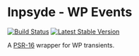 # Inpsyde - WP Events

[![Build Status](https://travis-ci.org/wp-oop/transient-cache.svg?branch=develop)](https://travis-ci.org/wp-oop/transient-cache)
[![Latest Stable Version](https://poser.pugx.org/wp-oop/transient-cache/version)](https://packagist.org/packages/wp-oop/transient-cache)

A [PSR-16][] wrapper for WP transients.

[PSR-16]: https://www.php-fig.org/psr/psr-16/ 
